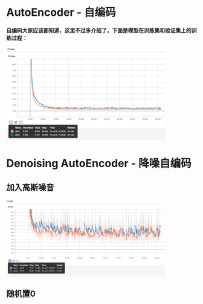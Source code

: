 # AutoEncoder - 自编码

**自编码大家应该都知道，这里不过多介绍了，下面是模型在训练集和验证集上的训练过程：**

<img src="autoencoder_tensorboard.png" width="420" alt="none" align="center">

# Denoising AutoEncoder - 降噪自编码

## 加入高斯噪音

<img src="denoise_plot1.png" width="420" alt="none" align="center">

## 随机置0



